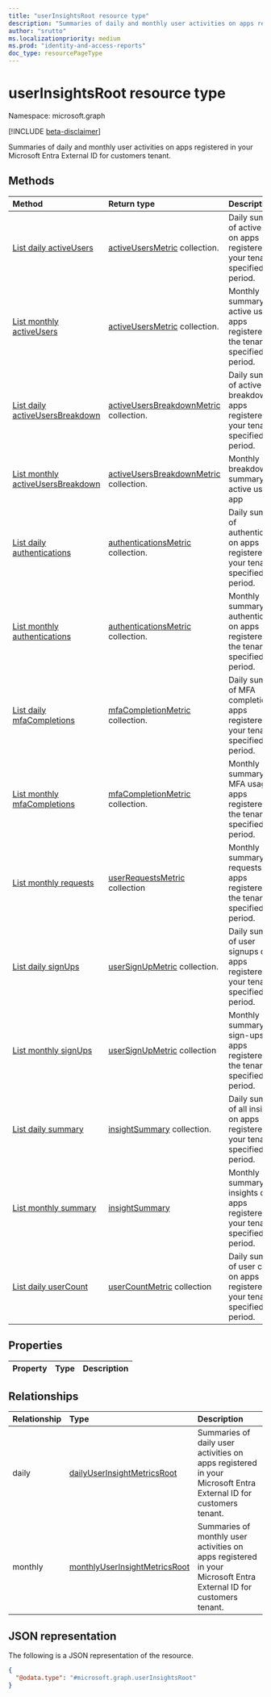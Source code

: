 ```yaml
---
title: "userInsightsRoot resource type"
description: "Summaries of daily and monthly user activities on apps registered in your Microsoft Entra External ID for customers tenant."
author: "srutto"
ms.localizationpriority: medium
ms.prod: "identity-and-access-reports"
doc_type: resourcePageType
---
```


# userInsightsRoot resource type

Namespace: microsoft.graph

[!INCLUDE [beta-disclaimer](../../includes/beta-disclaimer.md)]

Summaries of daily and monthly user activities on apps registered in your Microsoft Entra External ID for customers tenant.

## Methods
|Method|Return type|Description|
|:---|:---|:---|
|[List daily activeUsers](../api/dailyuserinsightmetricsroot-list-activeusers.md)|[activeUsersMetric](../resources/activeusersmetric.md) collection.|Daily summary of active users on apps registered in your tenant for specified time period.|
|[List monthly activeUsers](../api/monthlyuserinsightsmetricsroot-list-activeusers.md)|[activeUsersMetric](../resources/activeusersmetric.md) collection.|Monthly summary of active users on apps registered in the tenant for specified time period.|
|[List daily activeUsersBreakdown](../api/dailyuserinsightmetricsroot-list-activeusersbreakdown.md)|[activeUsersBreakdownMetric](../resources/activeusersbreakdownmetric.md) collection.|Daily summary of active users breakdown on apps registered in your tenant for specified time period.|
|[List monthly activeUsersBreakdown](../api/monthlyuserinsightmetricsroot-list-activeusersbreakdown.md)|[activeUsersBreakdownMetric](../resources/activeusersbreakdownmetric.md) collection.|Monthly breakdown summary of active users on app
|[List daily authentications](../api/dailyuserinsightmetricsroot-list-authentications.md)|[authenticationsMetric](../resources/authenticationsmetric.md) collection.|Daily summary of authentications on apps registered in your tenant for specified time period.|
|[List monthly authentications](../api/monthlyuserinsightmetricsroot-list-authentications.md)|[authenticationsMetric](../resources/authenticationsmetric.md) collection.|Monthly summary of authentications on apps registered in the tenant for specified time period.|
|[List daily mfaCompletions](../api/dailyuserinsightmetricsroot-list-mfacompletions.md)|[mfaCompletionMetric](../resources/mfacompletionmetric.md) collection.|Daily summary of MFA completions on apps registered in your tenant for specified time period.|
|[List monthly mfaCompletions](../api/monthlyuserinsightmetricsroot-list-mfacompletions.md)|[mfaCompletionMetric](../resources/mfacompletionmetric.md) collection.|Monthly summary of MFA usage on apps registered in the tenant for specified time period.|
|[List monthly requests](../api/monthlyuserinsightmetricsroot-list-requests.md)|[userRequestsMetric](../resources/userrequestsmetric.md) collection|Monthly summary of requests on apps registered in the tenant for specified time period.|
|[List daily signUps](../api/dailyuserinsightmetricsroot-list-signups.md)|[userSignUpMetric](../resources/usersignupmetric.md) collection.|Daily summary of user signups on apps registered in your tenant for specified time period.|
|[List monthly signUps](../api/monthlyuserinsightmetricsroot-list-signups.md)|[userSignUpMetric](../resources/usersignupmetric.md) collection|Monthly summary of sign-ups on apps registered in the tenant for specified time period.|
|[List daily summary](../api/dailyuserinsightmetricsroot-list-summary.md)|[insightSummary](../resources/insightsummary.md) collection.|Daily summary of all insights on apps registered in your tenant for specified time period.|
|[List monthly summary](../api/monthlyuserinsightmetricsroot-list-summary.md)|[insightSummary](../resources/insightsummary.md)|Monthly summary of all insights on apps registered in your tenant for specified time period.|
|[List daily userCount](../api/dailyuserinsightmetricsroot-list-usercount.md)|[userCountMetric](../resources/usercountmetric.md) collection|Daily summary of user count on apps registered in your tenant for specified time period.|

## Properties
|Property|Type|Description|
|:---|:---|:---|

## Relationships
|Relationship|Type|Description|
|:---|:---|:---|
|daily|[dailyUserInsightMetricsRoot](../resources/dailyuserinsightmetricsroot.md)|Summaries of daily user activities on apps registered in your Microsoft Entra External ID for customers tenant.|
|monthly|[monthlyUserInsightMetricsRoot](../resources/monthlyuserinsightmetricsroot.md)|Summaries of monthly user activities on apps registered in your Microsoft Entra External ID for customers tenant.|

## JSON representation
The following is a JSON representation of the resource.
<!-- {
  "blockType": "resource",
  "keyProperty": "id",
  "@odata.type": "microsoft.graph.userInsightsRoot",
  "openType": false
}
-->
``` json
{
  "@odata.type": "#microsoft.graph.userInsightsRoot"
}
```


